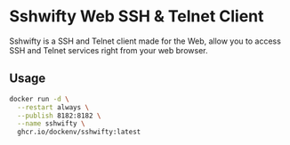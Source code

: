 # Sshwifty Web SSH & Telnet Client

<span>Sshwifty is a SSH and Telnet client made for the Web, allow you to access SSH and Telnet services right from your web browser.</span>

## Usage
```bash
docker run -d \
  --restart always \
  --publish 8182:8182 \
  --name sshwifty \
  ghcr.io/dockenv/sshwifty:latest
```